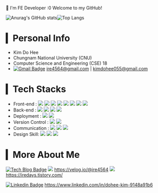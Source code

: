 
💜 I'm FE Developer :0 Welcome to my GitHub!

![Anurag's GitHub stats](https://github-readme-stats-sand-six-91.vercel.app/api?username=ire4564&show_icons=true&count_private=true&line_height=24&theme=dracula&hide=stars)![Top Langs](https://github-readme-stats-sand-six-91.vercel.app/api/top-langs/?username=ire4564&layout=compact&theme=dracula)



# ▎Personal Info

- Kim Do Hee
- Chungnam National University (CNU)
- Computer Science and Engineering (CSE) 18
- [![Gmail Badge](https://img.shields.io/badge/Gmail-d14836?style=flat-square&logo=Gmail&logoColor=white&link=mailto:snugyun01@gmail.com)](mailto:snugyun01@gmail.com) ire4564@gmail.com | kimdohee055@gmail.com



# ▎Tech Stacks

- Front-end : <span><img src="https://img.shields.io/badge/HTML-e34f26?style=flat&logo=html5&logoColor=white"/></span> <span><img src="https://img.shields.io/badge/CSS-1572b6?style=flat&logo=css3&logoColor=white"/></span> <span><img src="https://img.shields.io/badge/JavaScript-dbab09?style=flat&logo=javascript&logoColor=white"/></span> <span><img src="https://img.shields.io/badge/Sass-cc6699?style=flat&logo=sass&logoColor=white"/></span> <span><img src="https://img.shields.io/badge/React-61dafb?style=flat&logo=react&logoColor=white"/></span> <span><img src="https://img.shields.io/badge/Redux-764abc?style=flat&logo=redux&logoColor=white"/> <span><img src="https://img.shields.io/badge/ReactNative-61dafb?style=flat&logo=react&logoColor=white"/></span></span> <span><img src="https://img.shields.io/badge/webpack-1572b6?style=flat&logo=webpack&logoColor=white"/></span>
- Back-end : <span><img src="https://img.shields.io/badge/Python-3776AB?style=flat&logo=python&logoColor=white"/></span> <img src="https://img.shields.io/badge/MySQL-cc6699?style=flat&logo=mysql&logoColor=white"/> <img src="https://img.shields.io/badge/Node.js-00c7b7?style=flat&logo=node.js&logoColor=white"/> <img src="https://img.shields.io/badge/Java-1572b6?style=flat&logo=css3&logoColor=white"/>
- Deployment : <span><img src="https://img.shields.io/badge/AWS-232f3e?style=flat&logo=amazon-aws&logoColor=white"/></span> <span><img src="https://img.shields.io/badge/GoogleCloud-00c7b7?style=flat&logo=GoogleCloud&logoColor=white"/></span>
- Version Control : <span><img src="https://img.shields.io/badge/Git-f05032?style=flat&logo=git&logoColor=white"/></span> <span><img src="https://img.shields.io/badge/GitHub-181717?style=flat&logo=github&logoColor=white"/></span>
- Communication : <span><img src="https://img.shields.io/badge/Slack-0052cc?style=flat&logo=slack&logoColor=white"/></span> <span><img src="https://img.shields.io/badge/Figma-f24e1e?style=flat&logo=figma&logoColor=white"/></span> <span><img src="https://img.shields.io/badge/Notion-181717?style=flat&logo=notion&logoColor=white"/></span>
- Design Skill: <span><img src="https://img.shields.io/badge/Photoshop-0052cc?style=flat&logo=adobe&logoColor=white"/></span> <span><img src="https://img.shields.io/badge/Xd-red?style=flat&logo=adobe&logoColor=white"/></span> <span><img src="https://img.shields.io/badge/Illustrator-ffff?style=flat&logo=adobe&logoColor=white"/></span> 



# ▎More About Me

[![Tech Blog Badge](http://img.shields.io/badge/-Tech%20blog-black?style=flat-square&logo=github&link=https://zzsza.github.io/)](https://zzsza.github.io/) <img src="https://img.shields.io/badge/velog-00c7b7?style=flat&logo=velog&logoColor=white"/> https://velog.io/@ire4564 <span><img src="https://img.shields.io/badge/tistory-f05032?style=flat&logo=tistory&logoColor=white"/></span> https://iredays.tistory.com/

[![Linkedin Badge](https://img.shields.io/badge/-LinkedIn-blue?style=flat-square&logo=Linkedin&logoColor=white&link=https://www.linkedin.com/in/seong-yun-byeon-8183a8113/)](https://www.linkedin.com/in/seong-yun-byeon-8183a8113/) https://www.linkedin.com/in/dohee-kim-9148a91b6

